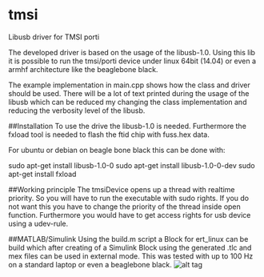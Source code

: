 # tmsi
Libusb driver for TMSI porti

The developed driver is based on the usage of the libusb-1.0.
Using this lib it is possible to run the tmsi/porti device under
linux 64bit (14.04) or even a armhf architecture like the beaglebone black.

The example implementation in main.cpp shows how the class and driver should be used.
There will be a lot of text printed during the usage of the libusb which can be reduced my changing the class implementation and reducing the verbosity level of the libusb.

##Installation
To use the drive the libusb-1.0 is needed. Furthermore the fxload tool is needed to flash the ftid chip with fuss.hex data.

For ubuntu or debian on beagle bone black this can be done with:

sudo apt-get install libusb-1.0-0
sudo apt-get install libusb-1.0-0-dev
sudo apt-get install fxload

##Working principle
The tmsiDevice opens up a thread with realtime priority. So you will have to run the executable with sudo rights. If you do not want this you have to change the priority of the thread inside open function. Furthermore you would have to get access rights for usb device using a udev-rule.

##MATLAB/Simulink
Using the build.m script a Block for ert_linux can be build which after creating of a Simulink Block
using the generated .tlc and mex files can be used in external mode. This was tested with up to 100 Hz on a standard laptop or even a beaglebone black.
![alt tag](https://github.com/wiesener/tmsi/blob/master/tmsiSimulink.png)
